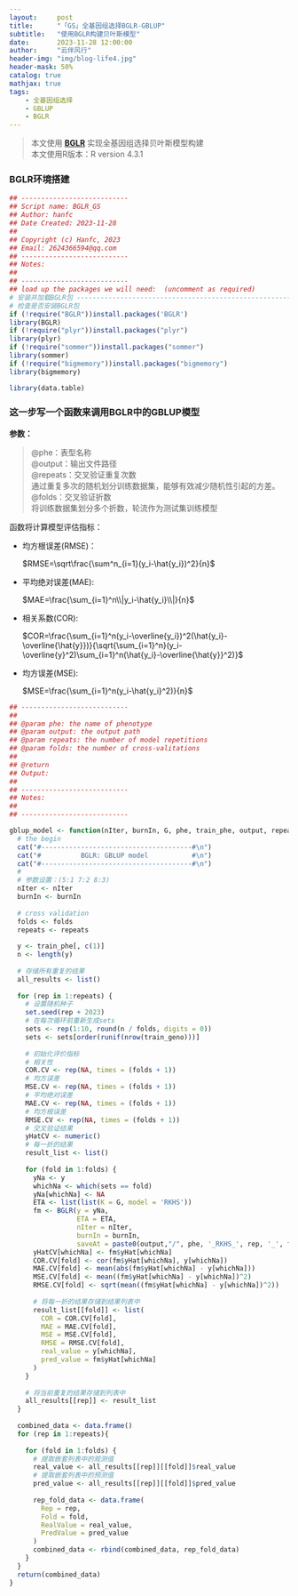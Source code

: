 ```yaml
---
layout:     post
title:      "「GS」全基因组选择BGLR-GBLUP"
subtitle:   "使用BGLR构建贝叶斯模型"
date:       2023-11-28 12:00:00
author:     "云伴风行"
header-img: "img/blog-life4.jpg"
header-mask: 50%
catalog: true
mathjax: true
tags:
    - 全基因组选择
    - GBLUP
    - BGLR
---
```

> 本文使用 **[BGLR](https://github.com/gdlc/BGLR-R)** 实现全基因组选择贝叶斯模型构建  
> 本文使用R版本：R version 4.3.1

### BGLR环境搭建

```R
## ---------------------------
## Script name: BGLR_GS
## Author: hanfc
## Date Created: 2023-11-28
##
## Copyright (c) Hanfc, 2023
## Email: 2624366594@qq.com
## ---------------------------
## Notes:
##   
## ---------------------------
## load up the packages we will need:  (uncomment as required)
# 安装并加载BGLR包 --------------------------------------------------------------
# 检查是否安装BGLR包
if (!require("BGLR"))install.packages('BGLR')
library(BGLR)
if (!require("plyr"))install.packages("plyr")
library(plyr)
if (!require("sommer"))install.packages("sommer")
library(sommer)
if (!require("bigmemory"))install.packages("bigmemory")
library(bigmemory)

library(data.table)
```
### 这一步写一个函数来调用BGLR中的GBLUP模型

**参数：**

> @phe：表型名称  
> @output：输出文件路径  
> @repeats：交叉验证重复次数  
> 通过重复多次的随机划分训练数据集，能够有效减少随机性引起的方差。  
> @folds：交叉验证折数  
> 将训练数据集划分多个折数，轮流作为测试集训练模型  

函数将计算模型评估指标：

- 均方根误差(RMSE)：  

  $RMSE=\sqrt\frac{\sum^n_{i=1}(y_i-\hat{y_i})^2}{n}$

- 平均绝对误差(MAE):  

  $MAE=\frac{\sum_{i=1}^n\\|y_i-\hat{y_i}\\|}{n}$

- 相关系数(COR):  

  $COR=\frac{\sum_{i=1}^n(y_i-\overline{y_i})^2(\hat{y_i}-\overline{\hat{y}})}{\sqrt{\sum_{i=1}^n}(y_i-\overline{y}^2)\sum_{i=1}^n(\hat{y_i}-\overline{\hat{y}}^2)}$

- 均方误差(MSE):  

  $MSE=\frac{\sum_{i=1}^n(y_i-\hat{y_i}^2)}{n}$

```r
## ---------------------------
##
## @param phe: the name of phenotype
## @param output: the output path
## @param repeats: the number of model repetitions
## @param folds: the number of cross-valitations
## 
## @return
## Output: 
##
## ---------------------------
## Notes:
##   
## ---------------------------

gblup_model <- function(nIter, burnIn, G, phe, train_phe, output, repeats, folds){
  # the begin
  cat("#--------------------------------------#\n")
  cat("#          BGLR: GBLUP model           #\n")
  cat("#--------------------------------------#\n")
  #
  # 参数设置：(5:1 7:2 8:3)
  nIter <- nIter
  burnIn <- burnIn
  
  # cross validation
  folds <- folds
  repeats <- repeats
  
  y <- train_phe[, c(1)]
  n <- length(y)
  
  # 存储所有重复的结果
  all_results <- list()
  
  for (rep in 1:repeats) {
    # 设置随机种子
    set.seed(rep + 2023)
    # 在每次循环前重新生成sets
    sets <- rep(1:10, round(n / folds, digits = 0))
    sets <- sets[order(runif(nrow(train_geno)))]
    
    # 初始化评价指标
    # 相关性
    COR.CV <- rep(NA, times = (folds + 1))
    # 均方误差
    MSE.CV <- rep(NA, times = (folds + 1))
    # 平均绝对误差
    MAE.CV <- rep(NA, times = (folds + 1))
    # 均方根误差
    RMSE.CV <- rep(NA, times = (folds + 1))
    # 交叉验证结果
    yHatCV <- numeric()
    # 每一折的结果
    result_list <- list()
    
    for (fold in 1:folds) {
      yNa <- y
      whichNa <- which(sets == fold)
      yNa[whichNa] <- NA
      ETA <- list(list(K = G, model = 'RKHS'))
      fm <- BGLR(y = yNa,
                 ETA = ETA,
                 nIter = nIter,
                 burnIn = burnIn,
                 saveAt = paste0(output,"/", phe, '_RKHS_', rep, '_', fold, '_'))
      yHatCV[whichNa] <- fm$yHat[whichNa]
      COR.CV[fold] <- cor(fm$yHat[whichNa], y[whichNa])
      MAE.CV[fold] <- mean(abs(fm$yHat[whichNa] - y[whichNa]))
      MSE.CV[fold] <- mean((fm$yHat[whichNa] - y[whichNa])^2)
      RMSE.CV[fold] <- sqrt(mean((fm$yHat[whichNa] - y[whichNa])^2))
      
      # 将每一折的结果存储到结果列表中
      result_list[[fold]] <- list(
        COR = COR.CV[fold],
        MAE = MAE.CV[fold],
        MSE = MSE.CV[fold],
        RMSE = RMSE.CV[fold],
        real_value = y[whichNa],
        pred_value = fm$yHat[whichNa]
      )
    }
    
    # 将当前重复的结果存储到列表中
    all_results[[rep]] <- result_list
  }
  
  combined_data <- data.frame()
  for (rep in 1:repeats){
    
    for (fold in 1:folds) {
      # 提取嵌套列表中的观测值
      real_value <- all_results[[rep]][[fold]]$real_value
      # 提取嵌套列表中的预测值
      pred_value <- all_results[[rep]][[fold]]$pred_value
      
      rep_fold_data <- data.frame(
        Rep = rep,
        Fold = fold,
        RealValue = real_value,
        PredValue = pred_value
      )
      combined_data <- rbind(combined_data, rep_fold_data)
    }
  }
  return(combined_data)
}

```

